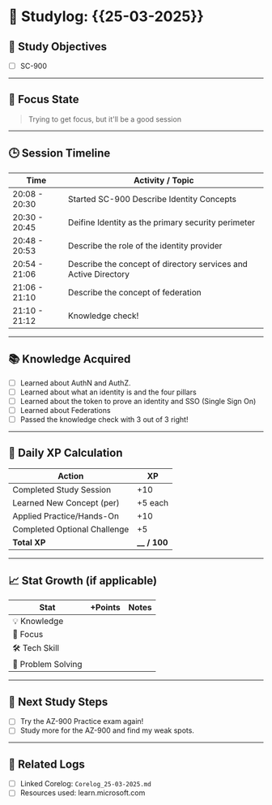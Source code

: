# 📘 Studylog: {{25-03-2025}}

## 🎯 Study Objectives
- [ ] SC-900

---

## 🧠 Focus State
> Trying to get focus, but it'll be a good session

---

## 🕒 Session Timeline

| Time         | Activity / Topic              |
|--------------|-------------------------------|
| 20:08 - 20:30 | Started SC-900 Describe Identity Concepts |
| 20:30 - 20:45 | Deifine Identity as the primary security perimeter |
| 20:48 - 20:53 | Describe the role of the identity provider        |
| 20:54 - 21:06 | Describe the concept of directory services and Active Directory |
| 21:06 - 21:10 | Describe the concept of federation |
| 21:10 - 21:12 | Knowledge check! |

---

## 📚 Knowledge Acquired

- [ ] Learned about AuthN and AuthZ.
- [ ] Learned about what an identity is and the four pillars
- [ ] Learned about the token to prove an identity and SSO (Single Sign On)
- [ ] Learned about Federations
- [ ] Passed the knowledge check with 3 out of 3 right!

---

## 🧠 Daily XP Calculation

| Action                        | XP |
|------------------------------|----|
| Completed Study Session      | +10 |
| Learned New Concept (per)    | +5 each |
| Applied Practice/Hands-On    | +10 |
| Completed Optional Challenge | +5 |
| **Total XP**                 | **__ / 100** |

---

## 📈 Stat Growth (if applicable)

| Stat               | +Points | Notes |
|--------------------|---------|--------|
| 💡 Knowledge         |         |        |
| 🧠 Focus             |         |        |
| 🛠️ Tech Skill        |         |        |
| 🧩 Problem Solving   |         |        |

---

## 🧭 Next Study Steps
- [ ] Try the AZ-900 Practice exam again!
- [ ] Study more for the AZ-900 and find my weak spots.

---

## 🔗 Related Logs
- [ ] Linked Corelog: `Corelog_25-03-2025.md`
- [ ] Resources used: learn.microsoft.com
